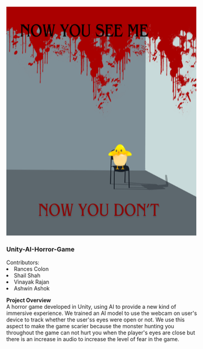 <p>
<img src="AI Game.png" width="500" height="600"<br><br>
    <h3>
    Unity-AI-Horror-Game
  </h3>
Contributors:
    <li>Rances Colon</li>
    <li>Shail Shah</li>
    <li>Vinayak Rajan</li>
    <li>Ashwin Ashok</li>
  </p>
<p>
  <b>
    Project Overview
  </b><br>
  A horror game developed in Unity, using AI to provide a new kind of immersive experience. We trained an AI model to use the webcam on user's device to track whether the user'ss eyes were open or not. We use this aspect to make the game scarier because the monster hunting you throughout the game can not hurt you when the player's eyes are close but there is an increase in audio to increase the level of fear in the game. 
</p>




